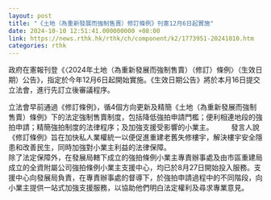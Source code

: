 ```yaml
---
layout: post
title: "《土地（為重新發展而強制售賣）修訂條例》刊憲12月6日起實施"
date: 2024-10-10 12:51:41.000000000 +08:00
link: https://news.rthk.hk/rthk/ch/component/k2/1773951-20241010.htm
categories: rthk
---
```


政府在憲報刊登《〈2024年土地（為重新發展而強制售賣）（修訂）條例〉（生效日期）公告》，指定於今年12月6日起開始實施。《生效日期公告》將於本月16日提交立法會，進行先訂立後審議程序。

立法會早前通過《修訂條例》，循4個方向更新及精簡《土地（為重新發展而強制售賣）條例》下的法定強制售賣制度，包括降低強拍申請門檻；便利相連地段的強拍申請；精簡強拍制度的法律程序；及加強支援受影響的小業主。
　　 
發言人說《修訂條例》旨在加快私人業權統一以便促進重建老舊失修樓宇，解決樓宇安全隱患和改善民生，同時加強對小業主利益的法律保障。
　　     
除了法定保障外，在發展局轄下成立的強拍條例小業主專責辦事處及由市區重建局成立的全資附屬公司強拍條例小業主支援中心，均已於8月27日開始投入服務。支援中心向發展局負責，在專責辦事處的督導下，於強拍申請過程中的不同階段，向小業主提供一站式加強支援服務，以協助他們明白法定權利及尋求專業意見。
